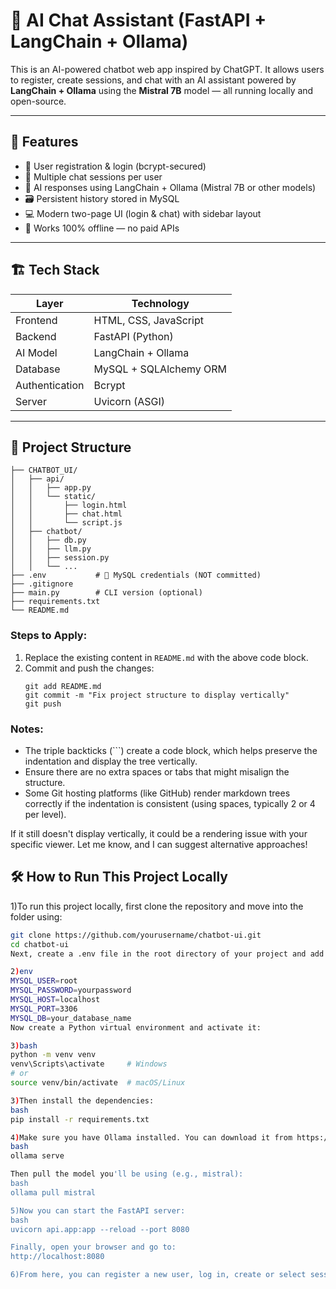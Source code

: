 # 🧠 AI Chat Assistant (FastAPI + LangChain + Ollama)

This is an AI-powered chatbot web app inspired by ChatGPT. It allows users to register, create sessions, and chat with an AI assistant powered by **LangChain + Ollama** using the **Mistral 7B** model — all running locally and open-source.

---

## 🚀 Features

- 🔐 User registration & login (bcrypt-secured)
- 💬 Multiple chat sessions per user 
- 🧠 AI responses using LangChain + Ollama (Mistral 7B or other models)
- 🗃️ Persistent history stored in MySQL
- 💻 Modern two-page UI (login & chat) with sidebar layout
- 🧩 Works 100% offline — no paid APIs

---

## 🏗️ Tech Stack

| Layer          | Technology             |
|----------------|-------------------------|
| Frontend       | HTML, CSS, JavaScript   |
| Backend        | FastAPI (Python)        |
| AI Model       | LangChain + Ollama      |
| Database       | MySQL + SQLAlchemy ORM  |
| Authentication | Bcrypt                  |
| Server         | Uvicorn (ASGI)          |

---

## 📁 Project Structure
```
├── CHATBOT_UI/
│   ├── api/
│   │   ├── app.py
│   │   └── static/
│   │       ├── login.html
│   │       ├── chat.html
│   │       └── script.js
│   ├── chatbot/
│   │   ├── db.py
│   │   ├── llm.py
│   │   ├── session.py
│   │   └── ...
├── .env           # 🔐 MySQL credentials (NOT committed)
├── .gitignore
├── main.py        # CLI version (optional)
├── requirements.txt
└── README.md
```

### Steps to Apply:
1. Replace the existing content in `README.md` with the above code block.
2. Commit and push the changes:
   ```
   git add README.md
   git commit -m "Fix project structure to display vertically"
   git push
   ```

### Notes:
- The triple backticks (```) create a code block, which helps preserve the indentation and display the tree vertically.
- Ensure there are no extra spaces or tabs that might misalign the structure.
- Some Git hosting platforms (like GitHub) render markdown trees correctly if the indentation is consistent (using spaces, typically 2 or 4 per level).

If it still doesn't display vertically, it could be a rendering issue with your specific viewer. Let me know, and I can suggest alternative approaches!

## 🛠️ How to Run This Project Locally

1)To run this project locally, first clone the repository and move into the folder using:

```bash
git clone https://github.com/yourusername/chatbot-ui.git
cd chatbot-ui
Next, create a .env file in the root directory of your project and add your MySQL credentials:

2)env
MYSQL_USER=root
MYSQL_PASSWORD=yourpassword
MYSQL_HOST=localhost
MYSQL_PORT=3306
MYSQL_DB=your_database_name
Now create a Python virtual environment and activate it:

3)bash
python -m venv venv
venv\Scripts\activate     # Windows
# or
source venv/bin/activate  # macOS/Linux

3)Then install the dependencies:
bash
pip install -r requirements.txt

4)Make sure you have Ollama installed. You can download it from https://ollama.com. Once installed, start the Ollama server in a separate terminal:
bash
ollama serve

Then pull the model you'll be using (e.g., mistral):
bash
ollama pull mistral

5)Now you can start the FastAPI server:
bash
uvicorn api.app:app --reload --port 8080

Finally, open your browser and go to:
http://localhost:8080

6)From here, you can register a new user, log in, create or select sessions from the sidebar, and begin chatting with the AI.
